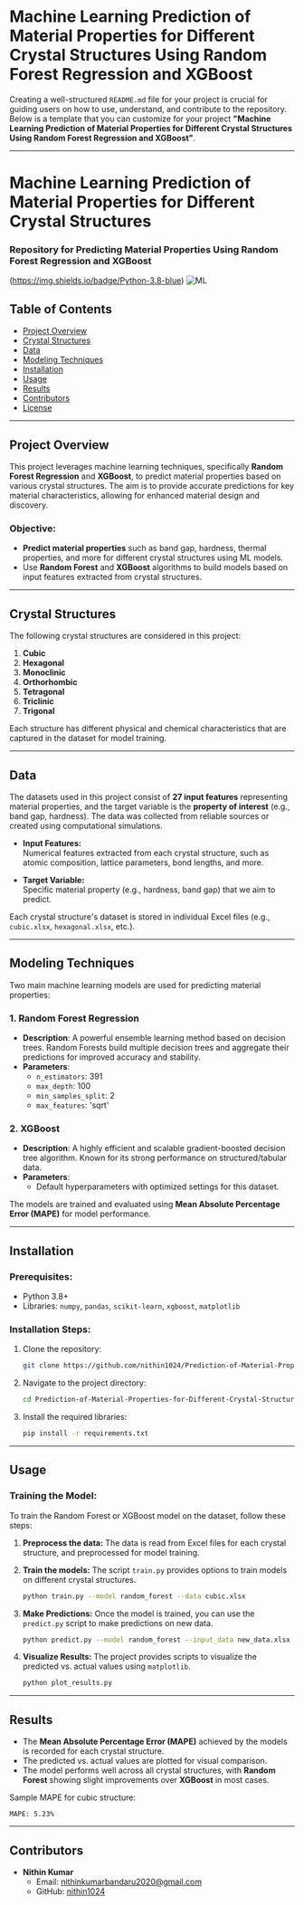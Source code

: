 # Machine Learning Prediction of Material Properties for Different Crystal Structures Using Random Forest Regression and XGBoost

Creating a well-structured `README.md` file for your project is crucial for guiding users on how to use, understand, and contribute to the repository. Below is a template that you can customize for your project **"Machine Learning Prediction of Material Properties for Different Crystal Structures Using Random Forest Regression and XGBoost"**.

---

# Machine Learning Prediction of Material Properties for Different Crystal Structures

### Repository for Predicting Material Properties Using Random Forest Regression and XGBoost

(https://img.shields.io/badge/Python-3.8-blue) ![ML](https://img.shields.io/badge/MachineLearning-RandomForest-orange)

## Table of Contents
- [Project Overview](#project-overview)
- [Crystal Structures](#crystal-structures)
- [Data](#data)
- [Modeling Techniques](#modeling-techniques)
- [Installation](#installation)
- [Usage](#usage)
- [Results](#results)
- [Contributors](#contributors)
- [License](#license)

---

## Project Overview
This project leverages machine learning techniques, specifically **Random Forest Regression** and **XGBoost**, to predict material properties based on various crystal structures. The aim is to provide accurate predictions for key material characteristics, allowing for enhanced material design and discovery.

### Objective:
- **Predict material properties** such as band gap, hardness, thermal properties, and more for different crystal structures using ML models.
- Use **Random Forest** and **XGBoost** algorithms to build models based on input features extracted from crystal structures.

---

## Crystal Structures
The following crystal structures are considered in this project:
1. **Cubic**  
2. **Hexagonal**
3. **Monoclinic**
4. **Orthorhombic**
5. **Tetragonal**
6. **Triclinic**
7. **Trigonal**

Each structure has different physical and chemical characteristics that are captured in the dataset for model training.

---

## Data
The datasets used in this project consist of **27 input features** representing material properties, and the target variable is the **property of interest** (e.g., band gap, hardness). The data was collected from reliable sources or created using computational simulations.

- **Input Features:**  
  Numerical features extracted from each crystal structure, such as atomic composition, lattice parameters, bond lengths, and more.
  
- **Target Variable:**  
  Specific material property (e.g., hardness, band gap) that we aim to predict.

Each crystal structure's dataset is stored in individual Excel files (e.g., `cubic.xlsx`, `hexagonal.xlsx`, etc.).

---

## Modeling Techniques
Two main machine learning models are used for predicting material properties:

### 1. Random Forest Regression
   - **Description**: A powerful ensemble learning method based on decision trees. Random Forests build multiple decision trees and aggregate their predictions for improved accuracy and stability.
   - **Parameters**:  
     - `n_estimators`: 391  
     - `max_depth`: 100  
     - `min_samples_split`: 2  
     - `max_features`: 'sqrt'

### 2. XGBoost
   - **Description**: A highly efficient and scalable gradient-boosted decision tree algorithm. Known for its strong performance on structured/tabular data.
   - **Parameters**:
     - Default hyperparameters with optimized settings for this dataset.

The models are trained and evaluated using **Mean Absolute Percentage Error (MAPE)** for model performance.

---

## Installation

### Prerequisites:
- Python 3.8+
- Libraries: `numpy`, `pandas`, `scikit-learn`, `xgboost`, `matplotlib`

### Installation Steps:
1. Clone the repository:
   ```bash
   git clone https://github.com/nithin1024/Prediction-of-Material-Properties-for-Different-Crystal-Structures-.git
   ```
2. Navigate to the project directory:
   ```bash
   cd Prediction-of-Material-Properties-for-Different-Crystal-Structures-
   ```
3. Install the required libraries:
   ```bash
   pip install -r requirements.txt
   ```

---

## Usage

### Training the Model:
To train the Random Forest or XGBoost model on the dataset, follow these steps:

1. **Preprocess the data:**
   The data is read from Excel files for each crystal structure, and preprocessed for model training.

2. **Train the models:**
   The script `train.py` provides options to train models on different crystal structures.

   ```bash
   python train.py --model random_forest --data cubic.xlsx
   ```

3. **Make Predictions:**
   Once the model is trained, you can use the `predict.py` script to make predictions on new data.

   ```bash
   python predict.py --model random_forest --input_data new_data.xlsx
   ```

4. **Visualize Results:**
   The project provides scripts to visualize the predicted vs. actual values using `matplotlib`.

   ```bash
   python plot_results.py
   ```

---

## Results
- The **Mean Absolute Percentage Error (MAPE)** achieved by the models is recorded for each crystal structure.
- The predicted vs. actual values are plotted for visual comparison.
- The model performs well across all crystal structures, with **Random Forest** showing slight improvements over **XGBoost** in most cases.

Sample MAPE for cubic structure:
```plaintext
MAPE: 5.23%
```
---
## Contributors
- **Nithin Kumar**  
  - Email: nithinkumarbandaru2020@gmail.com
  - GitHub: [nithin1024](https://github.com/nithin1024)


